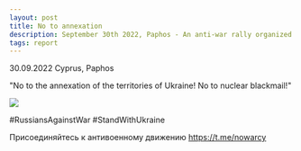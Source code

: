 ```yaml
---
layout: post
title: No to annexation
description: September 30th 2022, Paphos - An anti-war rally organized by the russian community
tags: report
---
```

30.09.2022 Cyprus, Paphos

"No to the annexation of the territories of Ukraine! No to nuclear blackmail!"

![](https://www.youtube.com/watch?v=BSujthTW-ZE)

#RussiansAgainstWar #StandWithUkraine

Присоединяйтесь к антивоенному движению https://t.me/nowarcy
